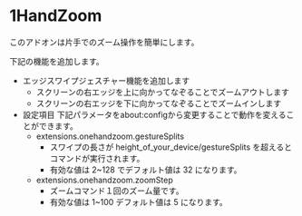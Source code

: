 1HandZoom
=========
このアドオンは片手でのズーム操作を簡単にします。

下記の機能を追加します。

* エッジスワイプジェスチャー機能を追加します
    * スクリーンの右エッジを上に向かってなぞることでズームアウトします
    * スクリーンの右エッジを下に向かってなぞることでズームインします
* 設定項目
  下記パラメータをabout:configから変更することで動作を変えることができます。
    * extensions.onehandzoom.gestureSplits
        * スワイプの長さが height_of_your_device/gestureSplits を超えるとコマンドが実行されます。
        * 有効な値は 2~128 でデフォルト値は 32 になります。
    * extensions.onehandzoom.zoomStep
        * ズームコマンド１回のズーム量です。
        * 有効な値は 1~100 デフォルト値は 5 になります。
